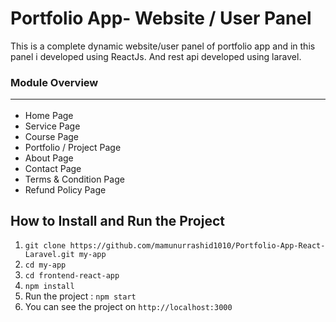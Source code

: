 # Portfolio App- Website / User Panel
This is a complete dynamic website/user panel of portfolio app and in this panel i developed using ReactJs. And rest api developed using laravel.

### Module Overview<hr>
* Home Page
* Service Page
* Course Page
* Portfolio / Project Page
* About Page
* Contact Page
* Terms & Condition Page
* Refund Policy Page

## How to Install and Run the Project

1. ```git clone https://github.com/mamunurrashid1010/Portfolio-App-React-Laravel.git my-app```
2. ```cd my-app```
3. ```cd frontend-react-app```
4. ```npm install```
5. Run the project : ```npm start```
6. You can see the project on ```http://localhost:3000```